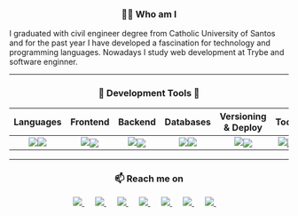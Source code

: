 <h3 align="center">👨‍💻 Who am I</h3>
<p align="left">
  <bold>I graduated with civil engineer degree from Catholic University of Santos and for the past year I have developed a fascination for technology and programming languages. Nowadays I study web development at Trybe and software enginner.</bold>
</p>

<hr />

<!-- PROGRAMMING LANGUAGES -->
<!-- <p align="center">
  <img width="50%" src="https://github-readme-stats.vercel.app/api?username=Vincenzofdg&theme=blue-green" />
  <img width="42%" src="https://github-readme-stats.vercel.app/api/top-langs/?username=Vincenzofdg&layout=compact&count_private=true&theme=blue-green"/>
</p> -->

<div align="center">
    <h3 align="center">🔭 Development Tools 💬 </h3>
    
|   Languages  |    Frontend    |    Backend    |  Databases   |  Versioning & Deploy  |    Tools    |
|    :---:     |     :---:      |     :---:     |    :---:     |        :---:          |    :---:    |
| <img src="https://skillicons.dev/icons?i=js,py" /><img src="https://skillicons.dev/icons?i=java,cs" />  | <img src="https://skillicons.dev/icons?i=html,css,bootstrap" /><img align="center" src="https://skillicons.dev/icons?i=jest,react,redux" /> | <img src="https://skillicons.dev/icons?i=nodejs,express" /><img align="center" src="https://skillicons.dev/icons?i=ts" /> | <img src="https://skillicons.dev/icons?i=mysql" /><img src="https://skillicons.dev/icons?i=mongodb" /> | <img src="https://skillicons.dev/icons?i=docker,heroku" /><img align="center" src="https://skillicons.dev/icons?i=git" /> | <img src="https://skillicons.dev/icons?i=vscode,visualstudio,atom,eclipse" /><img align="center" src="https://skillicons.dev/icons?i=linux,bash,figma" /> |

</div>

<hr />

<!-- CONTACT -->
<h3  align="center">📫 Reach me on</h3>
<p align="center">
  <!--Linkedin-->
  <a target="_blank" href="https://www.linkedin.com/in/vincenzo-f-di-giacomo-107347223/">
    <img src="https://img.shields.io/badge/linkedin-%230077B5.svg?&style=for-the-badge&logo=linkedin&logoColor=white" />
  </a>
  &nbsp;&nbsp;&nbsp;&nbsp;
  
  <!--HackerRank-->
  <a target="_blank" href="https://www.hackerrank.com/vincenzofdg?hr_r=1">
    <img src="https://img.shields.io/badge/-Hackerrank-2EC866?style=for-the-badge&logo=HackerRank&logoColor=white" />
  </a>
  &nbsp;&nbsp;&nbsp;&nbsp;
  
  <!--Telegram-->
  <a target="_blank" href="https://t.me/vincenzofdg">
    <img src="https://img.shields.io/badge/Telegram-005ebd?style=for-the-badge&logo=telegram&logoColor=white" />
  </a>
  &nbsp;&nbsp;&nbsp;&nbsp;
  
  <!--Instagram-->
  <a target="_blank" href="https://www.instagram.com/vincenzofdg/">
    <img src="https://img.shields.io/badge/Instagram-E4405F?style=for-the-badge&logo=instagram&logoColor=white" />
  </a>
  &nbsp;&nbsp;&nbsp;&nbsp;
  
  <!--Discord-->
  <a target="_blank" href="https://discordapp.com/users/630898609755258891">
    <img src="https://img.shields.io/badge/Discord-7289DA?style=for-the-badge&logo=discord&logoColor=white" />
  </a>
  &nbsp;&nbsp;&nbsp;&nbsp;
  
  <!--Steam-->
  <a target="_blank" href="https://steamcommunity.com/id/vfdgiacomo">
    <img src="https://img.shields.io/badge/Steam-5f4b37?style=for-the-badge&logo=steam&logoColor=white" />
  </a>
  &nbsp;&nbsp;&nbsp;&nbsp;
  
  <!--Email-->
  <a href="mailto:vincenzofdg.dev@gmail.com?subject=Hello%20Vincenzo,%20From%20Github">
    <img src="https://img.shields.io/badge/Gmail-D14836?style=for-the-badge&logo=gmail&logoColor=white" />
  </a>
  &nbsp;&nbsp;&nbsp;&nbsp;
</p>

<!-- ![Snake animation](https://github.com/Vincenzofdg/Vincenzofdg/blob/output/github-contribution-grid-snake.svg) -->

<!-- Source ==> https://dev.to/envoy_/150-badges-for-github-pnk -->
